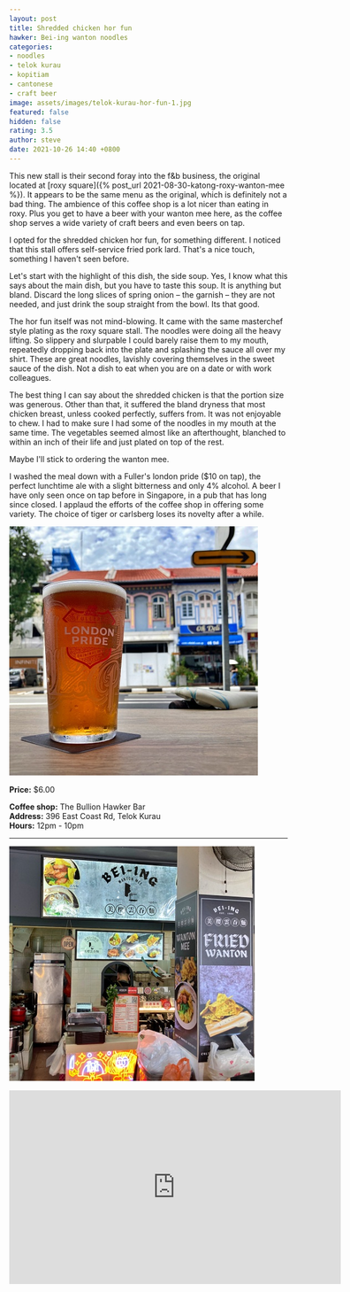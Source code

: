 ```yaml
---
layout: post
title: Shredded chicken hor fun
hawker: Bei-ing wanton noodles
categories:
- noodles
- telok kurau
- kopitiam
- cantonese
- craft beer
image: assets/images/telok-kurau-hor-fun-1.jpg
featured: false
hidden: false
rating: 3.5
author: steve
date: 2021-10-26 14:40 +0800
---
```

This new stall is their second foray into the f&b business, the original located at [roxy square]({% post_url 2021-08-30-katong-roxy-wanton-mee %}). It appears to be the same menu as the original, which is definitely not a bad thing. The ambience of this coffee shop is a lot nicer than eating in roxy. Plus you get to have a beer with your wanton mee here, as the coffee shop serves a wide variety of craft beers and even beers on tap.

I opted for the shredded chicken hor fun, for something different. I noticed that this stall offers self-service fried pork lard. That's a nice touch, something I haven't seen before.

Let's start with the highlight of this dish, the side soup. Yes, I know what this says about the main dish, but you have to taste this soup. It is anything but bland. Discard the long slices of spring onion – the garnish – they are not needed, and just drink the soup straight from the bowl. Its that good. 

The hor fun itself was not mind-blowing. It came with the same masterchef style plating as the roxy square stall. The noodles were doing all the heavy lifting. So slippery and slurpable I could barely raise them to my mouth, repeatedly dropping back into the plate and splashing the sauce all over my shirt. These are great noodles, lavishly covering themselves in the sweet sauce of the dish. Not a dish to eat when you are on a date or with work colleagues.

The best thing I can say about the shredded chicken is that the portion size was generous. Other than that, it suffered the bland dryness that most chicken breast, unless cooked perfectly, suffers from. It was not enjoyable to chew. I had to make sure I had some of the noodles in my mouth at the same time. The vegetables seemed almost like an afterthought, blanched to within an inch of their life and just plated on top of the rest.

Maybe I'll stick to ordering the wanton mee.

I washed the meal down with a Fuller's london pride ($10 on tap), the perfect lunchtime ale with a slight bitterness and only 4% alcohol. A beer I have only seen once on tap before in Singapore, in a pub that has long since closed. I applaud the efforts of the coffee shop in offering some variety. The choice of tiger or carlsberg loses its novelty after a while.

![London pride on tap](/assets/images/telok-kurau-hor-fun-3.jpg "London pride on tap")

**Price:** $6.00  

**Coffee shop:** The Bullion Hawker Bar  
**Address:** 396 East Coast Rd, Telok Kurau  
**Hours:** 12pm - 10pm  

***  

![Bei-ing wanton noodles](/assets/images/telok-kurau-hor-fun-2.jpg "Bei-ing wanton noodles")

<iframe src="https://www.google.com/maps/embed?pb=!1m14!1m8!1m3!1d15955.110290304461!2d103.9117255!3d1.3087095!3m2!1i1024!2i768!4f13.1!3m3!1m2!1s0x0%3A0xe164775d5b0eaaa7!2sThe%20Bullion%20HawkerBar!5e0!3m2!1sen!2ssg!4v1628741820622!5m2!1sen!2ssg" width="600" height="350" style="border:0;" allowfullscreen="" loading="lazy"></iframe>